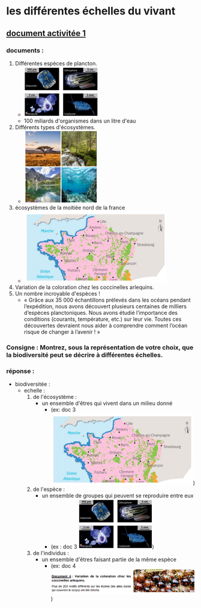 # les différentes échelles du vivant

## [document activitée 1](obsidian://open?vault=Lyc%C3%A9e&file=SVT%2Fdocument%20cloud%2FSVT%2F5%20-%20La%20biodiversit%C3%A9%20et%20son%20%C3%A9volution%2FActivit%C3%A9%201%2FActivit%C3%A9%201%20-%20Les%20%C3%A9chelles%20de%20la%20biodiversit%C3%A9.pdf)
### **documents :**

1. Différentes espèces de plancton.
	- ![img](https://github.com/yapudjus/travail-lycee-rimains/blob/a0e8902b0be1ffe86b488c19d16d4a779ea10338/SVT/chapitres/biodiversit%C3%A9e/activit%C3%A9es/1/Screenshot%20from%202022-01-18%2013-46-54.png?raw=true)
	- 100 miliards d'organismes dans un litre d'eau
2. Différents types d'écosystèmes.
	- ![image](https://github.com/yapudjus/travail-lycee-rimains/blob/a0e8902b0be1ffe86b488c19d16d4a779ea10338/SVT/chapitres/biodiversit%C3%A9e/activit%C3%A9es/1/Screenshot%20from%202022-01-18%2013-46-44.png?raw=true)
3. écosystèmes de la moitiée nord de la france
	- ![](https://github.com/yapudjus/travail-lycee-rimains/blob/dcd900c9a9e4b5ac0fa6f00c9ce29f47341fbabf/SVT/chapitres/biodiversit%C3%A9e/activit%C3%A9es/1/Screenshot%20from%202022-01-18%2013-58-20.png?raw=true)
4. Variation de la coloration chez les coccinelles arlequins.
5. Un nombre incroyable d'espèces !
	- « Grâce aux 35 000 échantillons prélevés dans les océans pendant l’expédition, nous avons découvert plusieurs centaines de milliers d’espèces planctoniques. Nous avons étudié l’importance des conditions (courants, température, etc.) sur leur vie. Toutes ces découvertes devraient nous aider à comprendre comment l’océan risque de changer à l’avenir ! »

### **Consigne : Montrez, sous la représentation de votre choix, que la biodiversité peut se décrire à différentes échelles.**

### **réponse :**
- biodiversitée :
	- echelle :
		1. de l'écosystème :
			- un ensemble d'êtres qui vivent dans un milieu donné 
				- (ex: doc 3 ![](https://github.com/yapudjus/travail-lycee-rimains/blob/dcd900c9a9e4b5ac0fa6f00c9ce29f47341fbabf/SVT/chapitres/biodiversit%C3%A9e/activit%C3%A9es/1/Screenshot%20from%202022-01-18%2013-58-20.png?raw=true))
		2. de l'espèce :
			- un ensemble de groupes qui peuvent se reproduire entre eux
				- (ex : doc 3 ![](https://github.com/yapudjus/travail-lycee-rimains/blob/a0e8902b0be1ffe86b488c19d16d4a779ea10338/SVT/chapitres/biodiversit%C3%A9e/activit%C3%A9es/1/Screenshot%20from%202022-01-18%2013-46-54.png?raw=true))
		3. de l'individus :
			- un ensemble d'êtres faisant partie de la même espèce
				- (ex: doc 4 ![](https://github.com/yapudjus/travail-lycee-rimains/blob/fd1a6d02642f37113eef1fb8a590f144d7872f52/SVT/chapitres/biodiversit%C3%A9e/activit%C3%A9es/1/Screenshot%20from%202022-01-18%2014-07-05.png?raw=true))